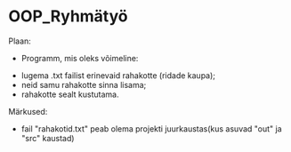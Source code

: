 # OOP_Ryhmätyö
Plaan:
* Programm, mis oleks võimeline:
- lugema .txt failist erinevaid rahakotte (ridade kaupa);
- neid samu rahakotte sinna lisama;
- rahakotte sealt kustutama.

Märkused:
- fail "rahakotid.txt" peab olema projekti juurkaustas(kus asuvad "out" ja "src" kaustad)
